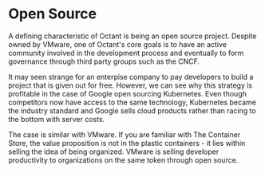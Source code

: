 # Open Source

A defining characteristic of Octant is being an open source project. Despite owned by VMware, one of Octant's core goals is to have an active community involved in the development process and eventually to form governance through third party groups such as the CNCF.

It may seen strange for an enterpise company to pay developers to build a project that is given out for free. However, we can see why this strategy is profitable in the case of Google open sourcing Kubernetes. Even though competitors now have access to the same technology, Kubernetes became the industry standard and Google sells cloud products rather than racing to the bottom with server costs.

The case is similar with VMware. If you are familiar with The Container Store, the value proposition is not in the plastic containers - it lies within selling the idea of being organized. VMware is selling developer productivity to organizations on the same token through open source.
